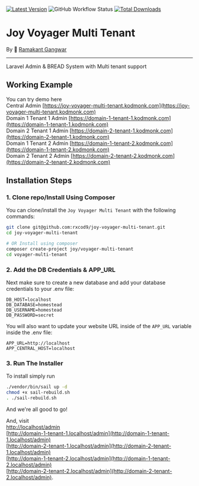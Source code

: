 [![Latest Version](https://img.shields.io/github/v/release/rxcod9/joy-voyager-multi-tenant?style=flat-square)](https://github.com/rxcod9/joy-voyager-multi-tenant/releases)
![GitHub Workflow Status](https://img.shields.io/github/workflow/status/rxcod9/joy-voyager-multi-tenant/tests?label=tests)
[![Total Downloads](https://img.shields.io/packagist/dt/joy/voyager-multi-tenant.svg?style=flat-square)](https://packagist.org/packages/joy/voyager-multi-tenant)

# **Joy Voyager Multi Tenant**
By 🐼 [Ramakant Gangwar](https://github.com/rxcod9)

<hr>

Laravel Admin & BREAD System with Multi tenant support

## Working Example

You can try demo here<br/>
Central Admin [https://joy-voyager-multi-tenant.kodmonk.com](https://joy-voyager-multi-tenant.kodmonk.com)<br/>
Domain 1 Tenant 1 Admin [https://domain-1-tenant-1.kodmonk.com](https://domain-1-tenant-1.kodmonk.com)<br/>
Domain 2 Tenant 1 Admin [https://domain-2-tenant-1.kodmonk.com](https://domain-2-tenant-1.kodmonk.com)<br/>
Domain 1 Tenant 2 Admin [https://domain-1-tenant-2.kodmonk.com](https://domain-1-tenant-2.kodmonk.com)<br/>
Domain 2 Tenant 2 Admin [https://domain-2-tenant-2.kodmonk.com](https://domain-2-tenant-2.kodmonk.com)

## Installation Steps

### 1. Clone repo/Install Using Composer

You can clone/install the `Joy Voyager Multi Tenant` with the following commands:

```bash
git clone git@github.com:rxcod9/joy-voyager-multi-tenant.git
cd joy-voyager-multi-tenant

# OR Install using composer
composer create-project joy/voyager-multi-tenant
cd voyager-multi-tenant
```

### 2. Add the DB Credentials & APP_URL

Next make sure to create a new database and add your database credentials to your .env file:

```
DB_HOST=localhost
DB_DATABASE=homestead
DB_USERNAME=homestead
DB_PASSWORD=secret
```

You will also want to update your website URL inside of the `APP_URL` variable inside the .env file:

```
APP_URL=http://localhost
APP_CENTRAL_HOST=localhost
```

### 3. Run The Installer

To install simply run

```bash
./vendor/bin/sail up -d
chmod +x sail-rebuild.sh
. ./sail-rebuild.sh
```

And we're all good to go!

And, visit <br/>
[http://localhost/admin](http://localhost/admin)<br/>
[http://domain-1-tenant-1.localhost/admin](http://domain-1-tenant-1.localhost/admin)<br/>
[http://domain-2-tenant-1.localhost/admin](http://domain-2-tenant-1.localhost/admin)<br/>
[http://domain-1-tenant-2.localhost/admin](http://domain-1-tenant-2.localhost/admin)<br/>
[http://domain-2-tenant-2.localhost/admin](http://domain-2-tenant-2.localhost/admin).

